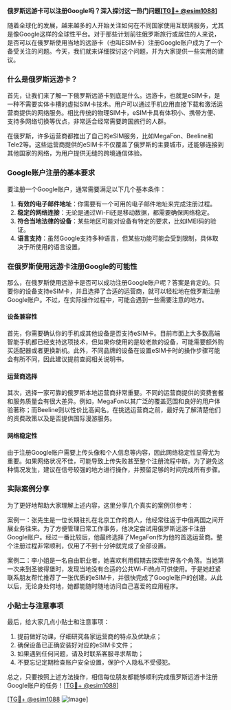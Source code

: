 **俄罗斯远游卡可以注册Google吗？深入探讨这一热门问题[[TG💪+ @esim1088](https://t.me/s/esim1088)]**

随着全球化的发展，越来越多的人开始关注如何在不同国家使用互联网服务，尤其是像Google这样的全球性平台。对于那些计划前往俄罗斯旅行或居住的人来说，是否可以在俄罗斯使用当地的远游卡（也叫ESIM卡）注册Google账户成为了一个备受关注的问题。今天，我们就来详细探讨这个问题，并为大家提供一些实用的建议。

### 什么是俄罗斯远游卡？

首先，让我们来了解一下俄罗斯远游卡到底是什么。远游卡，也就是eSIM卡，是一种不需要实体卡槽的虚拟SIM卡技术。用户可以通过手机应用直接下载和激活运营商提供的网络服务。相比传统的物理SIM卡，eSIM卡具有体积小、携带方便、支持多网络切换等优点，非常适合经常需要跨国旅行的人群。

在俄罗斯，许多运营商都推出了自己的eSIM服务，比如MegaFon、Beeline和Tele2等。这些运营商提供的eSIM卡不仅覆盖了俄罗斯的主要城市，还能够连接到其他国家的网络，为用户提供无缝的跨境通信体验。

### Google账户注册的基本要求

要注册一个Google账户，通常需要满足以下几个基本条件：

1. **有效的电子邮件地址**：你需要有一个可用的电子邮件地址来完成注册过程。
2. **稳定的网络连接**：无论是通过Wi-Fi还是移动数据，都需要确保网络稳定。
3. **符合当地法律的设备**：某些地区可能对设备有特定的要求，比如IMEI码的验证。
4. **语言支持**：虽然Google支持多种语言，但某些功能可能会受到限制，具体取决于所使用的语言设置。

### 在俄罗斯使用远游卡注册Google的可能性

那么，在俄罗斯使用远游卡是否可以成功注册Google账户呢？答案是肯定的。只要你的设备支持eSIM卡，并且选择了合适的运营商，就可以轻松地在俄罗斯注册Google账户。不过，在实际操作过程中，可能会遇到一些需要注意的地方。

#### 设备兼容性

首先，你需要确认你的手机或其他设备是否支持eSIM卡。目前市面上大多数高端智能手机都已经支持这项技术，但如果你使用的是较老款的设备，可能需要额外购买适配器或者更换新机。此外，不同品牌的设备在设置eSIM卡时的操作步骤可能会有所不同，因此建议提前查阅相关说明书。

#### 运营商选择

其次，选择一家可靠的俄罗斯本地运营商非常重要。不同的运营商提供的资费套餐和服务质量会有很大差异。例如，MegaFon以其广泛的覆盖范围和良好的用户体验著称；而Beeline则以性价比高闻名。在挑选运营商之前，最好先了解清楚他们的资费政策以及是否提供国际漫游服务。

#### 网络稳定性

由于注册Google账户需要上传头像和个人信息等内容，因此网络稳定性显得尤为重要。如果网络状况不佳，可能导致上传失败甚至整个注册流程中断。为了避免这种情况发生，建议在信号较强的地方进行操作，并预留足够的时间完成所有步骤。

### 实际案例分享

为了更好地帮助大家理解上述内容，这里分享几个真实的案例供参考：

案例一：张先生是一位长期驻扎在北京工作的商人，他经常往返于中俄两国之间开展业务往来。为了方便管理日常工作事务，他决定尝试用俄罗斯远游卡注册Google账户。经过一番比较后，他最终选择了MegaFon作为他的首选运营商。整个注册过程非常顺利，仅用了不到十分钟就完成了全部设置。

案例二：李小姐是一名自由职业者，她喜欢利用假期去探索世界各个角落。当她第一次来到圣彼得堡时，发现当地没有合适的公共Wi-Fi热点可供使用。于是她赶紧联系朋友帮忙推荐了一张优质的eSIM卡，并很快完成了Google账户的创建。从此以后，无论身处何地，她都能随时随地访问自己喜爱的应用程序。

### 小贴士与注意事项

最后，给大家几点小贴士和注意事项：

1. 提前做好功课，仔细研究各家运营商的特点及优缺点；
2. 确保设备已正确安装好对应的eSIM卡文件；
3. 如果遇到任何问题，请及时联系客服寻求帮助；
4. 不要忘记定期检查账户安全设置，保护个人隐私不受侵犯。

总之，只要按照上述方法操作，相信每位朋友都能够顺利完成俄罗斯远游卡注册Google账户的任务！[[TG💪+ @esim1088](https://t.me/s/esim1088)]

[[TG💪+ @esim1088](https://t.me/s/esim1088) ![Image](https://i.postimg.cc/4NQfJmqS/Snipaste-2025-05-13-00-14-12.png)]